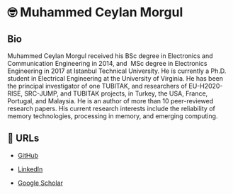 # 🤓 Muhammed Ceylan Morgul

## Bio

Muhammed Ceylan Morgul received his BSc degree in Electronics and Communication Engineering in 2014, and  MSc degree in Electronics Engineering in 2017 at Istanbul Technical University. He is currently a Ph.D. student in Electrical Engineering at the University of Virginia. He has been the principal investigator of one TUBITAK, and researchers of EU-H2020-RISE, SRC-JUMP, and TUBITAK projects, in Turkey, the USA, France, Portugal, and Malaysia. He is an author of more than 10 peer-reviewed research papers. His current research interests include the reliability of memory technologies, processing in memory, and emerging computing.


## 📝 URLs

* [GitHub](https://github.com/mcmorgul)

* [LinkedIn](https://www.linkedin.com/in/mcmorgul/)

* [Google Scholar](https://scholar.google.com/citations?user=tQo0tf8AAAAJ&hl=en)



<!--
**mcmorgul/mcmorgul** is a ✨ _special_ ✨ repository because its `README.md` (this file) appears on your GitHub profile.

Here are some ideas to get you started:

- 🔭 I’m currently working on ...
- 🌱 I’m currently learning ...
- 👯 I’m looking to collaborate on ...
- 🤔 I’m looking for help with ...
- 💬 Ask me about ...
- 📫 How to reach me: ...
- 😄 Pronouns: ...
- ⚡ Fun fact: ...
-->
